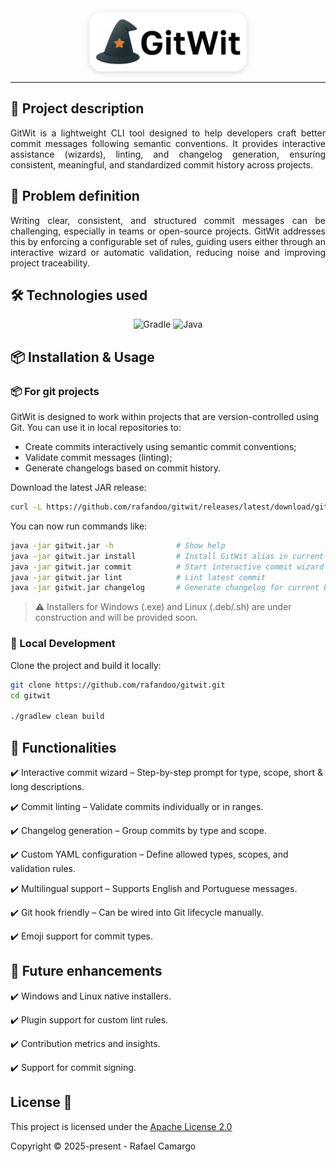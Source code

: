 <p align="center">
  <picture>
    <img src="./src/main/docs/public/banner.webp" alt="GitWit Logo" width="50%" style="background-color: rgba(255, 255, 255, 0.85); border-radius: 20px; display: inline-block; box-shadow: 0 2px 8px rgba(0,0,0,0.15);">
  </picture>
</p>

---

## 📝 Project description

<p align="justify">
GitWit is a lightweight CLI tool designed to help developers craft better commit messages following semantic conventions. 
It provides interactive assistance (wizards), linting, and changelog generation, ensuring consistent, meaningful, and 
standardized commit history across projects. 
</p>

## 🤔 Problem definition

<p align="justify">
Writing clear, consistent, and structured commit messages can be challenging, especially in teams or open-source projects. 
GitWit addresses this by enforcing a configurable set of rules, guiding users either through an interactive wizard or 
automatic validation, reducing noise and improving project traceability.
</p>

## 🛠️ Technologies used

<p align="center">
    <img src="https://img.shields.io/badge/Gradle-02303A.svg?style=for-the-badge&logo=gradle&logoColor=white" alt="Gradle"/>
    <img src="https://img.shields.io/badge/Java-ED8B00.svg?style=for-the-badge&logo=openjdk&logoColor=white" alt="Java"/>
</p>

## 📦 Installation & Usage

### 📦 For git projects

GitWit is designed to work within projects that are version-controlled using Git.
You can use it in local repositories to:

- Create commits interactively using semantic commit conventions;
- Validate commit messages (linting);
- Generate changelogs based on commit history.

Download the latest JAR release:

```bash
curl -L https://github.com/rafandoo/gitwit/releases/latest/download/gitwit.jar -o gitwit.jar
```

You can now run commands like:

```bash
java -jar gitwit.jar -h              # Show help
java -jar gitwit.jar install         # Install GitWit alias in current repository
java -jar gitwit.jar commit          # Start interactive commit wizard
java -jar gitwit.jar lint            # Lint latest commit
java -jar gitwit.jar changelog       # Generate changelog for current branch
```

> ⚠️ Installers for Windows (.exe) and Linux (.deb/.sh) are under construction and will be provided soon.

### 🧪 Local Development

Clone the project and build it locally:

```bash
git clone https://github.com/rafandoo/gitwit.git
cd gitwit

./gradlew clean build
```

## 🔧 Functionalities

✔️ Interactive commit wizard – Step-by-step prompt for type, scope, short & long descriptions.

✔️ Commit linting – Validate commits individually or in ranges.

✔️ Changelog generation – Group commits by type and scope.

✔️ Custom YAML configuration – Define allowed types, scopes, and validation rules.

✔️ Multilingual support – Supports English and Portuguese messages.

✔️ Git hook friendly – Can be wired into Git lifecycle manually.

✔️ Emoji support for commit types.

## 🚀 Future enhancements

✔️ Windows and Linux native installers.

✔️ Plugin support for custom lint rules.

✔️ Contribution metrics and insights.

✔️ Support for commit signing.

## License 🔑

This project is licensed under the [Apache License 2.0](https://github.com/rafandoo/gitwit/blob/f76cb4e1e145816dc2cccd60c0ae0af6157172b0/LICENSE)

Copyright :copyright: 2025-present - Rafael Camargo
